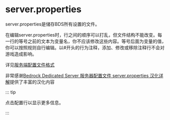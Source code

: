 # server.properties

server.properties是储存BDS所有设置的文件。

在编辑server.properties时，行之间的顺序可以打乱，但文件结构不能改变。每一行的等号之前的文本为变量名，你不应该修改这些内容。等号后面为变量的值，你可以按照规则自行编辑。以#开头的行为注释，添加、修改或移除注释行不会对游戏造成影响。

详见[服务端配置文件格式](https://zh.minecraft.wiki/w/%E6%9C%8D%E5%8A%A1%E7%AB%AF%E9%85%8D%E7%BD%AE%E6%96%87%E4%BB%B6%E6%A0%BC%E5%BC%8F)

非常感谢[Bedrock Dedicated Server 服务器配置文件 server.properties 汉化详解](https://www.minebbs.com/threads/bedrock-dedicated-server-server-properties.32021/)提供了丰富的汉化内容

::: tip

点击配置行以显示更多信息。

:::

<script setup>
import ConfigViewer from "/components/ConfigViewer.vue";
import { data } from "./server-properties.data.mts";
</script>

<ConfigViewer :data=data name="server.properties"/>